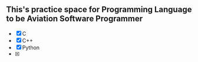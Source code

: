 ## This's practice space for Programming Language to be Aviation Software Programmer

- [x] C
- [x] C++
- [x] Python
- [x]